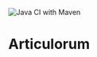 ![Java CI with Maven](https://github.com/wwelling/articulorum/workflows/Java%20CI%20with%20Maven/badge.svg)

# Articulorum